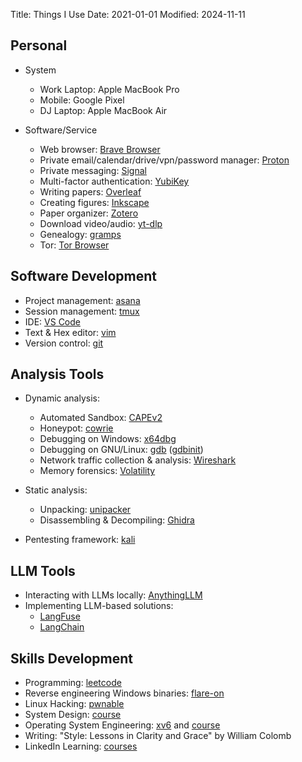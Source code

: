 Title: Things I Use
Date: 2021-01-01
Modified: 2024-11-11

## Personal

* System
  * Work Laptop: Apple MacBook Pro
  * Mobile: Google Pixel
  * DJ Laptop: Apple MacBook Air

* Software/Service
  * Web browser: [Brave Browser](https://brave.com/)
  * Private email/calendar/drive/vpn/password manager: [Proton](https://proton.me/)
  * Private messaging: [Signal](https://signal.org/)
  * Multi-factor authentication: [YubiKey](https://www.yubico.com/)
  * Writing papers: [Overleaf](https://www.overleaf.com/)
  * Creating figures: [Inkscape](https://inkscape.org/)
  * Paper organizer: [Zotero](https://www.zotero.org/)
  * Download video/audio: [yt-dlp](https://github.com/yt-dlp/yt-dlp)
  * Genealogy: [gramps](https://gramps-project.org/blog/)
  * Tor: [Tor Browser](https://www.torproject.org/)

## Software Development

* Project management: [asana](https://asana.com/)
* Session management: [tmux](https://github.com/tmux/tmux)
* IDE: [VS Code](https://code.visualstudio.com/)
* Text & Hex editor: [vim](https://www.vim.org/)
* Version control: [git](https://git-scm.com/)

## Analysis Tools

* Dynamic analysis:
    * Automated Sandbox: [CAPEv2](https://github.com/kevoreilly/CAPEv2)
    * Honeypot: [cowrie](https://github.com/cowrie/cowrie)
    * Debugging on Windows: [x64dbg](https://github.com/x64dbg/x64dbg)
    * Debugging on GNU/Linux: [gdb](https://www.sourceware.org/gdb/) ([gdbinit](https://github.com/evandowning/Gdbinit/tree/develop))
    * Network traffic collection & analysis: [Wireshark](https://www.wireshark.org/)
    * Memory forensics: [Volatility](https://github.com/volatilityfoundation/volatility3)

* Static analysis:
  * Unpacking: [unipacker](https://github.com/unipacker/unipacker)
  * Disassembling & Decompiling: [Ghidra](https://github.com/NationalSecurityAgency/ghidra)

* Pentesting framework: [kali](https://www.kali.org/)

## LLM Tools

* Interacting with LLMs locally: [AnythingLLM](https://anythingllm.com/)
* Implementing LLM-based solutions:
  * [LangFuse](https://langfuse.com/)
  * [LangChain](https://www.langchain.com/)

## Skills Development

* Programming: [leetcode](https://leetcode.com/)
* Reverse engineering Windows binaries: [flare-on](https://flare-on.com/)
* Linux Hacking: [pwnable](https://pwnable.kr/)
* System Design: [course](https://www.designgurus.io/course-play/grokking-the-system-design-interview)
* Operating System Engineering: [xv6](https://github.com/mit-pdos/xv6-riscv) and [course](https://pdos.csail.mit.edu/6.1810)
* Writing: "Style: Lessons in Clarity and Grace" by William Colomb
* LinkedIn Learning: [courses](https://www.linkedin.com/learning)
